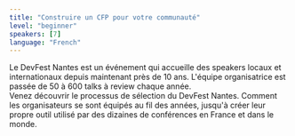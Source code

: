 ```yaml
---
title: "Construire un CFP pour votre communauté"
level: "beginner"
speakers: [7]
language: "French"
---
```


Le DevFest Nantes est un événement qui accueille des speakers locaux et internationaux depuis maintenant près de 10 ans. L'équipe organisatrice est passée de 50 à 600 talks à review chaque année.  
Venez découvrir le processus de sélection du DevFest Nantes. Comment les organisateurs se sont équipés au fil des années, jusqu'à créer leur propre outil utilisé par des dizaines de conférences en France et dans le monde.